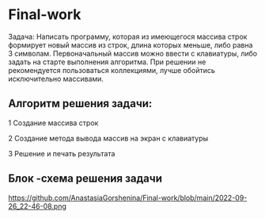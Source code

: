 # Final-work
Задача: Написать программу, которая из имеющегося массива строк формирует новый массив из строк, длина которых меньше, либо равна 3 символам. Первоначальный массив можно ввести с клавиатуры, либо задать на старте выполнения алгоритма. При решении не рекомендуется пользоваться коллекциями, лучше обойтись исключительно массивами.


## Алгоритм решения задачи:


1 Создание массива строк

2 Создание метода вывода массив на экран с клавиатуры

3 Решение и печать результата

## Блок -схема решения задачи
https://github.com/AnastasiaGorshenina/Final-work/blob/main/2022-09-26_22-46-08.png
